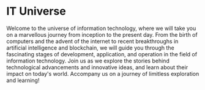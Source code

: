 # IT Universe

Welcome to the universe of information technology, where we will take you on a marvellous journey from inception to the present day. From the birth of computers and the advent of the internet to recent breakthroughs in artificial intelligence and blockchain, we will guide you through the fascinating stages of development, application, and operation in the field of information technology. Join us as we explore the stories behind technological advancements and innovative ideas, and learn about their impact on today's world. Accompany us on a journey of limitless exploration and learning!
